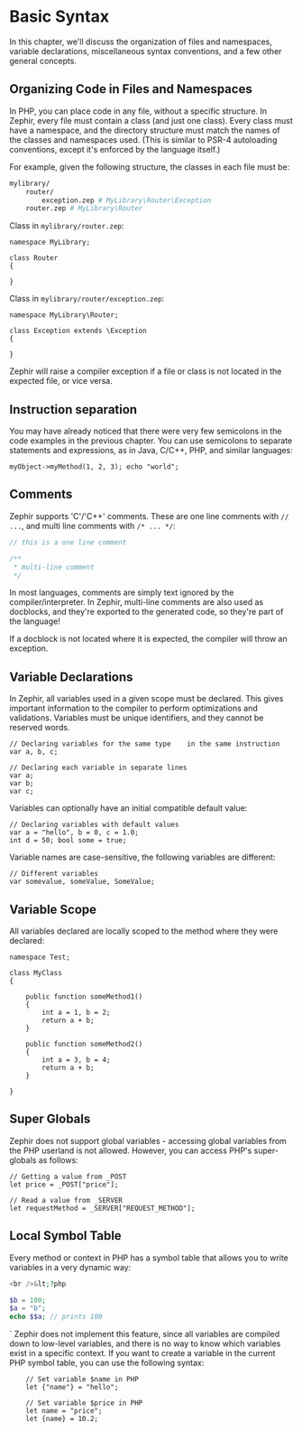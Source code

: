 # Basic Syntax

In this chapter, we'll discuss the organization of files and namespaces, variable declarations, miscellaneous syntax conventions, and a few other general concepts.

<a name='organizing-code-in-files-and-namespaces'></a>

## Organizing Code in Files and Namespaces

In PHP, you can place code in any file, without a specific structure. In Zephir, every file must contain a class (and just one class). Every class must have a namespace, and the directory structure must match the names of the classes and namespaces used. (This is similar to PSR-4 autoloading conventions, except it's enforced by the language itself.)

For example, given the following structure, the classes in each file must be:

```bash
mylibrary/
    router/
        exception.zep # MyLibrary\Router\Exception
    router.zep # MyLibrary\Router
```

Class in `mylibrary/router.zep`:

```zephir
namespace MyLibrary;

class Router
{

}
```

Class in `mylibrary/router/exception.zep`:

```zephir
namespace MyLibrary\Router;

class Exception extends \Exception
{

}
```

Zephir will raise a compiler exception if a file or class is not located in the expected file, or vice versa.

<a name='instruction-separation'></a>

## Instruction separation

You may have already noticed that there were very few semicolons in the code examples in the previous chapter. You can use semicolons to separate statements and expressions, as in Java, C/C++, PHP, and similar languages:

```zephir
myObject->myMethod(1, 2, 3); echo "world";
```

<a name='comments'></a>

## Comments

Zephir supports 'C'/'C++' comments. These are one line comments with `// ...`, and multi line comments with `/* ... */`:

```c
// this is a one line comment

/**
 * multi-line comment
 */
```

In most languages, comments are simply text ignored by the compiler/interpreter. In Zephir, multi-line comments are also used as docblocks, and they're exported to the generated code, so they're part of the language!

If a docblock is not located where it is expected, the compiler will throw an exception.

<a name='variable-declarations'></a>

## Variable Declarations

In Zephir, all variables used in a given scope must be declared. This gives important information to the compiler to perform optimizations and validations. Variables must be unique identifiers, and they cannot be reserved words.

```zephir
// Declaring variables for the same type    in the same instruction
var a, b, c;

// Declaring each variable in separate lines
var a;
var b;
var c;
```

Variables can optionally have an initial compatible default value:

```zephir
// Declaring variables with default values
var a = "hello", b = 0, c = 1.0;
int d = 50; bool some = true;
```

Variable names are case-sensitive, the following variables are different:

```zephir
// Different variables
var somevalue, someValue, SomeValue;
```

<a name='variable-scope'></a>

## Variable Scope

All variables declared are locally scoped to the method where they were declared:

```zephir
namespace Test;

class MyClass
{

    public function someMethod1()
    {
        int a = 1, b = 2;
        return a + b;
    }

    public function someMethod2()
    {
        int a = 3, b = 4;
        return a + b;
    }

}
```

<a name='super-global'></a>

## Super Globals

Zephir does not support global variables - accessing global variables from the PHP userland is not allowed. However, you can access PHP's super-globals as follows:

```zephir
// Getting a value from _POST
let price = _POST["price"];

// Read a value from _SERVER
let requestMethod = _SERVER["REQUEST_METHOD"];
```

<a name='local-symbol-table'></a>

## Local Symbol Table

Every method or context in PHP has a symbol table that allows you to write variables in a very dynamic way:

```php
<br />&lt;?php

$b = 100;
$a = "b";
echo $$a; // prints 100
```

` Zephir does not implement this feature, since all variables are compiled down to low-level variables, and there is no way to know which variables exist in a specific context. If you want to create a variable in the current PHP symbol table, you can use the following syntax:

```zephir
    // Set variable $name in PHP
    let {"name"} = "hello";

    // Set variable $price in PHP
    let name = "price";
    let {name} = 10.2;
```